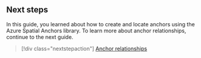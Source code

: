 ## Next steps

In this guide, you learned about how to create and locate anchors using the Azure Spatial Anchors library. To learn more about anchor relationships, continue to the next guide.

> [!div class="nextstepaction"]
> [Anchor relationships](/azure/spatial-anchors/concepts/anchor-relationships-way-finding/)
